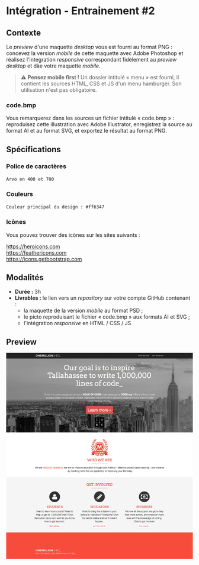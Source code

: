 # Intégration - Entrainement #2

## Contexte
Le *preview* d'une maquette *desktop* vous est fourni au format PNG : concevez la version *mobile* de cette maquette avec Adobe Photoshop et réalisez l'integration *responsive* correspondant fidèlement au *preview desktop* et dàe votre maquette *mobile*.

> :warning: **Pensez mobile first !**
> Un dossier intitulé « menu » est fourni, il contient les sources HTML, CSS et JS d'un menu hamburger. Son utilisation n'est pas obligatoire.

### code.bmp
Vous remarquerez dans les sources un fichier intitulé « code.bmp » : reproduisez cette illustration avec Adobe Illustrator, enregistrez la source au format AI et au format SVG, et exportez le résultat au format PNG.

## Spécifications

### Police de caractères
```
Arvo en 400 et 700
```

### Couleurs
```
Couleur principal du design : #ff6347
```

### Icônes

Vous pouvez trouver des icônes sur les sites suivants :

https://heroicons.com  
https://feathericons.com  
https://icons.getbootstrap.com

## Modalités
- **Durée :** 3h
- **Livrables :** le lien vers un *repository* sur votre compte GitHub contenant :
    - la maquette de la version *mobile* au format PSD ;
    - le picto reproduisant le fichier « code.bmp » aux formats AI et SVG ;
    - l'intégration *responsive* en HTML / CSS / JS 

## Preview

![image](screenshot.png)

